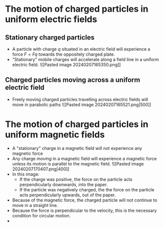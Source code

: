 # The motion of charged particles in uniform electric fields
## Stationary charged particles
- A particle with charge $q$ situated in an electric field will experience a force $F = Fq$ towards the oppositely charged plate. 
- "Stationary" mobile charges will accelerate along a field line in a uniform electric field. 
![[Pasted image 20240207165350.png]]
## Charged particles moving across a uniform electric field
- Freely moving charged particles travelling across electric fields will move in parabolic paths
![[Pasted image 20240207165521.png|500]]
# The motion of charged particles in uniform magnetic fields
- A "stationary" charge in a magnetic field will not experience any magnetic force
- Any charge *moving* in a magnetic field will experience a magnetic force unless its motion is parallel to the magnetic field. 
![[Pasted image 20240207170407.png|400]]
- In this image:
	- If the charge was positive, the  force on the particle acts perpendicularly downwards, into the paper. 
	- If the particle was negatively charged, the the force on the particle acts perpendicularly upwards, out of the paper.
- Because of the magnetic force, the charged particle will not continue to move in a straight line. 
- Because the force is perpendicular to the velocity, this is the necessary condition for circular motion. 
- 